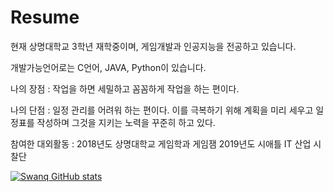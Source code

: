 # Resume

현재 상명대학교 3학년 재학중이며, 게임개발과 인공지능을 전공하고 있습니다.

개발가능언어로는  C언어, JAVA, Python이 있습니다.

나의 장점 : 
작업을 하면 세밀하고 꼼꼼하게 작업을 하는 편이다.


나의 단점 : 
일정 관리를 어려워 하는 편이다. 
이를 극복하기 위해 계획을 미리 세우고 일정표를 작성하며 그것을 지키는 노력을 꾸준히 하고 있다.



참여한 대외활동
: 2018년도 상명대학교 게임학과 게임잼
  2019년도 시애틀 IT 산업 시찰단
  
[![Swanq GitHub stats](https://github-readme-stats.vercel.app/api?username=snr1229)](https://github.com/anuraghazra/github-readme-stats)
